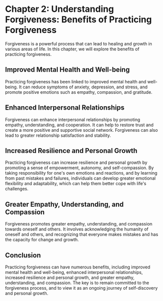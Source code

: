 Chapter 2: Understanding Forgiveness: Benefits of Practicing Forgiveness
========================================================================

Forgiveness is a powerful process that can lead to healing and growth in various areas of life. In this chapter, we will explore the benefits of practicing forgiveness.

Improved Mental Health and Well-being
-------------------------------------

Practicing forgiveness has been linked to improved mental health and well-being. It can reduce symptoms of anxiety, depression, and stress, and promote positive emotions such as empathy, compassion, and gratitude.

Enhanced Interpersonal Relationships
------------------------------------

Forgiveness can enhance interpersonal relationships by promoting empathy, understanding, and cooperation. It can help to restore trust and create a more positive and supportive social network. Forgiveness can also lead to greater relationship satisfaction and stability.

Increased Resilience and Personal Growth
----------------------------------------

Practicing forgiveness can increase resilience and personal growth by promoting a sense of empowerment, autonomy, and self-compassion. By taking responsibility for one's own emotions and reactions, and by learning from past mistakes and failures, individuals can develop greater emotional flexibility and adaptability, which can help them better cope with life's challenges.

Greater Empathy, Understanding, and Compassion
----------------------------------------------

Forgiveness promotes greater empathy, understanding, and compassion towards oneself and others. It involves acknowledging the humanity of oneself and others, and recognizing that everyone makes mistakes and has the capacity for change and growth.

Conclusion
----------

Practicing forgiveness can have numerous benefits, including improved mental health and well-being, enhanced interpersonal relationships, increased resilience and personal growth, and greater empathy, understanding, and compassion. The key is to remain committed to the forgiveness process, and to view it as an ongoing journey of self-discovery and personal growth.
